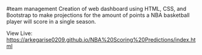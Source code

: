 #team management 
Creation of web dashboard using HTML, CSS, and Bootstrap to make projections for the amount of points a NBA basketball player will score in a single season.


View Live: https://arkegarise0209.github.io/NBA%20Scoring%20Predictions/index.html
